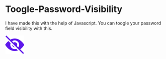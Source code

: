 # Toogle-Password-Visibility
I have made this with the help of Javascript. You can toogle your password field visibility with this.

![alt text](Img/hide.png)
